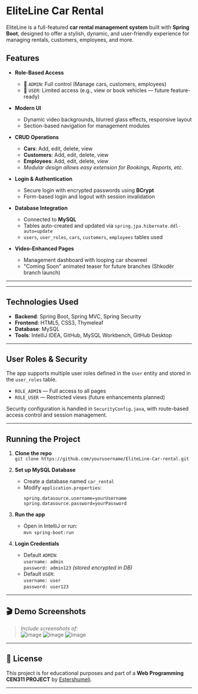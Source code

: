 # EliteLine Car Rental

EliteLine is a full-featured **car rental management system** built with **Spring Boot**, designed to offer a stylish, dynamic, and user-friendly experience for managing rentals, customers, employees, and more.

## Features

- **Role-Based Access**
  - 👤 `ADMIN`: Full control (Manage cars, customers, employees)
  - 👥 `USER`: Limited access (e.g., view or book vehicles — future feature-ready)
  
- **Modern UI**
  - Dynamic video backgrounds, blurred glass effects, responsive layout
  - Section-based navigation for management modules
  
- **CRUD Operations**
  - **Cars**: Add, edit, delete, view
  - **Customers**: Add, edit, delete, view
  - **Employees**: Add, edit, delete, view
  -  *Modular design allows easy extension for Bookings, Reports, etc.*

- **Login & Authentication**
  - Secure login with encrypted passwords using **BCrypt**
  - Form-based login and logout with session invalidation
  
- **Database Integration**
  - Connected to **MySQL**
  - Tables auto-created and updated via `spring.jpa.hibernate.ddl-auto=update`
  - `users`, `user_roles`, `cars`, `customers`, `employees` tables used

- **Video-Enhanced Pages**
  - Management dashboard with looping car showreel
  - "Coming Soon" animated teaser for future branches (Shkodër branch launch)

---

---

## Technologies Used

- **Backend**: Spring Boot, Spring MVC, Spring Security
- **Frontend**: HTML5, CSS3, Thymeleaf
- **Database**: MySQL
- **Tools**: IntelliJ IDEA, GitHub, MySQL Workbench, GitHub Desktop

---

## User Roles & Security

The app supports multiple user roles defined in the `User` entity and stored in the `user_roles` table.

- `ROLE_ADMIN` — Full access to all pages
- `ROLE_USER` — Restricted views (future enhancements planned)

Security configuration is handled in `SecurityConfig.java`, with route-based access control and session management.

---

## Running the Project

1. **Clone the repo**  
   `git clone https://github.com/yourusername/EliteLine-Car-rental.git`

2. **Set up MySQL Database**
   - Create a database named `car_rental`
   - Modify `application.properties`:
     ```properties
     spring.datasource.username=yourUsername
     spring.datasource.password=yourPassword
     ```

3. **Run the app**
   - Open in IntelliJ or run:  
     `mvn spring-boot:run`

4. **Login Credentials**
   - Default `ADMIN`:  
     `username: admin`  
     `password: admin123` *(stored encrypted in DB)*
   - Default `USER`:  
     `username: user`  
     `password: user123`


---

## 🎬 Demo Screenshots

> _Include screenshots of:_  
![image](https://github.com/user-attachments/assets/9bbff748-b87b-4441-8b1d-80b551b80400)
![image](https://github.com/user-attachments/assets/918fcac8-84b4-41e9-8bda-4a301d7cc6b3)
![image](https://github.com/user-attachments/assets/af82f5dd-fb45-488d-aef3-e27de450a53b)



---

## 📄 License

This project is for educational purposes and part of a **Web Programming CEN311 PROJECT** by [Estershumeli](https://github.com/estershumeli).

---



